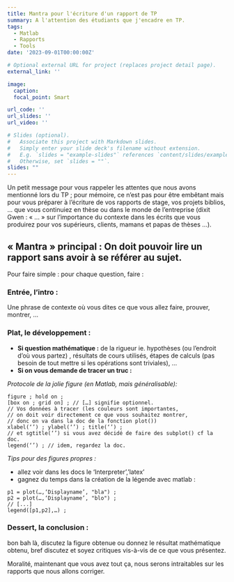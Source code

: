```yaml
---
title: Mantra pour l'écriture d'un rapport de TP
summary: A l'attention des étudiants que j'encadre en TP.
tags:
  - Matlab
  - Rapports
  - Tools
date: '2023-09-01T00:00:00Z'

# Optional external URL for project (replaces project detail page).
external_link: ''

image:
  caption:
  focal_point: Smart

url_code: ''
url_slides: ''
url_video: ''

# Slides (optional).
#   Associate this project with Markdown slides.
#   Simply enter your slide deck's filename without extension.
#   E.g. `slides = "example-slides"` references `content/slides/example-slides.md`.
#   Otherwise, set `slides = ""`.
slides: ""
---
```


Un petit message pour vous rappeler les attentes que nous avons mentionné lors du TP ; pour mémoire, ce n’est pas pour être embêtant mais pour vous préparer à l’écriture de vos rapports de stage, vos projets biblios, … que vous continuiez en thèse ou dans le monde de l’entreprise (dixit Gwen : « ... » sur l’importance du contexte dans les écrits que vous produirez pour vos supérieurs, clients, mamans et papas de thèses …).

## « Mantra » principal : On doit pouvoir lire un rapport sans avoir à se référer au sujet.
Pour faire simple : pour chaque question, faire :

### Entrée, l’intro : 
Une phrase de contexte où vous dites ce que vous allez faire, prouver, montrer, …
### Plat, le développement :
- **Si question mathématique :** de la rigueur ie. hypothèses (ou l’endroit d’où vous partez) , résultats de cours utilisés, étapes de calculs (pas besoin de tout mettre si les opérations sont triviales), …
- **Si on vous demande de tracer un truc :**

*Protocole de la jolie figure (en Matlab, mais généralisable):*
```
figure ; hold on ; 
[box on ; grid on] ; // […] signifie optionnel.  
// Vos données à tracer (les couleurs sont importantes, 
// on doit voir directement ce que vous souhaitez montrer, 
// donc on va dans la doc de la fonction plot())
xlabel(‘’) ; ylabel(‘’) ; title(‘’) ; 
// et sgtitle(‘’) si vous avez décidé de faire des subplot() cf la doc.
legend(‘’) ; // idem, regardez la doc.
```
*Tips pour des figures propres :*
- allez voir dans les docs le ‘Interpreter’,’latex’
- gagnez du temps dans la création de la légende avec matlab :
```
p1 = plot(…,‘Displayname’, "bla") ;
p2 = plot(…,‘Displayname’, "blo") ;
// [...]
legend([p1,p2],…) ;  
```

### Dessert, la conclusion : 
bon bah là, discutez la figure obtenue ou donnez le résultat mathématique obtenu, bref discutez et soyez critiques vis-à-vis de ce que vous présentez.

Moralité, maintenant que vous avez tout ça, nous serons intraitables sur les rapports que nous allons corriger.